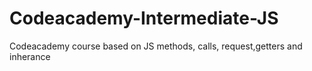 # Codeacademy-Intermediate-JS
Codeacademy course based on JS methods, calls, request,getters and inherance


